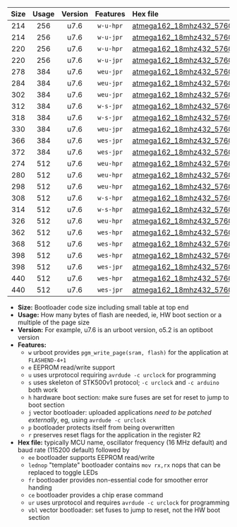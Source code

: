 |Size|Usage|Version|Features|Hex file|
|:-:|:-:|:-:|:-:|:--|
|214|256|u7.6|`w-u-hpr`|[atmega162_18mhz432_57600bps_ur.hex](https://raw.githubusercontent.com/stefanrueger/urboot/main/bootloaders/atmega162/fcpu_18mhz432/57600_bps/atmega162_18mhz432_57600bps_ur.hex)|
|214|256|u7.6|`w-u-jpr`|[atmega162_18mhz432_57600bps_ur_vbl.hex](https://raw.githubusercontent.com/stefanrueger/urboot/main/bootloaders/atmega162/fcpu_18mhz432/57600_bps/atmega162_18mhz432_57600bps_ur_vbl.hex)|
|220|256|u7.6|`w-u-hpr`|[atmega162_18mhz432_57600bps_lednop_ur.hex](https://raw.githubusercontent.com/stefanrueger/urboot/main/bootloaders/atmega162/fcpu_18mhz432/57600_bps/atmega162_18mhz432_57600bps_lednop_ur.hex)|
|220|256|u7.6|`w-u-jpr`|[atmega162_18mhz432_57600bps_lednop_ur_vbl.hex](https://raw.githubusercontent.com/stefanrueger/urboot/main/bootloaders/atmega162/fcpu_18mhz432/57600_bps/atmega162_18mhz432_57600bps_lednop_ur_vbl.hex)|
|278|384|u7.6|`weu-jpr`|[atmega162_18mhz432_57600bps_ee_ur_vbl.hex](https://raw.githubusercontent.com/stefanrueger/urboot/main/bootloaders/atmega162/fcpu_18mhz432/57600_bps/atmega162_18mhz432_57600bps_ee_ur_vbl.hex)|
|284|384|u7.6|`weu-jpr`|[atmega162_18mhz432_57600bps_ee_lednop_ur_vbl.hex](https://raw.githubusercontent.com/stefanrueger/urboot/main/bootloaders/atmega162/fcpu_18mhz432/57600_bps/atmega162_18mhz432_57600bps_ee_lednop_ur_vbl.hex)|
|302|384|u7.6|`weu-jpr`|[atmega162_18mhz432_57600bps_ee_lednop_fr_ur_vbl.hex](https://raw.githubusercontent.com/stefanrueger/urboot/main/bootloaders/atmega162/fcpu_18mhz432/57600_bps/atmega162_18mhz432_57600bps_ee_lednop_fr_ur_vbl.hex)|
|312|384|u7.6|`w-s-jpr`|[atmega162_18mhz432_57600bps_vbl.hex](https://raw.githubusercontent.com/stefanrueger/urboot/main/bootloaders/atmega162/fcpu_18mhz432/57600_bps/atmega162_18mhz432_57600bps_vbl.hex)|
|318|384|u7.6|`w-s-jpr`|[atmega162_18mhz432_57600bps_lednop_vbl.hex](https://raw.githubusercontent.com/stefanrueger/urboot/main/bootloaders/atmega162/fcpu_18mhz432/57600_bps/atmega162_18mhz432_57600bps_lednop_vbl.hex)|
|330|384|u7.6|`weu-jpr`|[atmega162_18mhz432_57600bps_ee_lednop_fr_ce_ur_vbl.hex](https://raw.githubusercontent.com/stefanrueger/urboot/main/bootloaders/atmega162/fcpu_18mhz432/57600_bps/atmega162_18mhz432_57600bps_ee_lednop_fr_ce_ur_vbl.hex)|
|366|384|u7.6|`wes-jpr`|[atmega162_18mhz432_57600bps_ee_vbl.hex](https://raw.githubusercontent.com/stefanrueger/urboot/main/bootloaders/atmega162/fcpu_18mhz432/57600_bps/atmega162_18mhz432_57600bps_ee_vbl.hex)|
|372|384|u7.6|`wes-jpr`|[atmega162_18mhz432_57600bps_ee_lednop_vbl.hex](https://raw.githubusercontent.com/stefanrueger/urboot/main/bootloaders/atmega162/fcpu_18mhz432/57600_bps/atmega162_18mhz432_57600bps_ee_lednop_vbl.hex)|
|274|512|u7.6|`weu-hpr`|[atmega162_18mhz432_57600bps_ee_ur.hex](https://raw.githubusercontent.com/stefanrueger/urboot/main/bootloaders/atmega162/fcpu_18mhz432/57600_bps/atmega162_18mhz432_57600bps_ee_ur.hex)|
|280|512|u7.6|`weu-hpr`|[atmega162_18mhz432_57600bps_ee_lednop_ur.hex](https://raw.githubusercontent.com/stefanrueger/urboot/main/bootloaders/atmega162/fcpu_18mhz432/57600_bps/atmega162_18mhz432_57600bps_ee_lednop_ur.hex)|
|298|512|u7.6|`weu-hpr`|[atmega162_18mhz432_57600bps_ee_lednop_fr_ur.hex](https://raw.githubusercontent.com/stefanrueger/urboot/main/bootloaders/atmega162/fcpu_18mhz432/57600_bps/atmega162_18mhz432_57600bps_ee_lednop_fr_ur.hex)|
|308|512|u7.6|`w-s-hpr`|[atmega162_18mhz432_57600bps.hex](https://raw.githubusercontent.com/stefanrueger/urboot/main/bootloaders/atmega162/fcpu_18mhz432/57600_bps/atmega162_18mhz432_57600bps.hex)|
|314|512|u7.6|`w-s-hpr`|[atmega162_18mhz432_57600bps_lednop.hex](https://raw.githubusercontent.com/stefanrueger/urboot/main/bootloaders/atmega162/fcpu_18mhz432/57600_bps/atmega162_18mhz432_57600bps_lednop.hex)|
|326|512|u7.6|`weu-hpr`|[atmega162_18mhz432_57600bps_ee_lednop_fr_ce_ur.hex](https://raw.githubusercontent.com/stefanrueger/urboot/main/bootloaders/atmega162/fcpu_18mhz432/57600_bps/atmega162_18mhz432_57600bps_ee_lednop_fr_ce_ur.hex)|
|362|512|u7.6|`wes-hpr`|[atmega162_18mhz432_57600bps_ee.hex](https://raw.githubusercontent.com/stefanrueger/urboot/main/bootloaders/atmega162/fcpu_18mhz432/57600_bps/atmega162_18mhz432_57600bps_ee.hex)|
|368|512|u7.6|`wes-hpr`|[atmega162_18mhz432_57600bps_ee_lednop.hex](https://raw.githubusercontent.com/stefanrueger/urboot/main/bootloaders/atmega162/fcpu_18mhz432/57600_bps/atmega162_18mhz432_57600bps_ee_lednop.hex)|
|398|512|u7.6|`wes-hpr`|[atmega162_18mhz432_57600bps_ee_lednop_fr.hex](https://raw.githubusercontent.com/stefanrueger/urboot/main/bootloaders/atmega162/fcpu_18mhz432/57600_bps/atmega162_18mhz432_57600bps_ee_lednop_fr.hex)|
|398|512|u7.6|`wes-jpr`|[atmega162_18mhz432_57600bps_ee_lednop_fr_vbl.hex](https://raw.githubusercontent.com/stefanrueger/urboot/main/bootloaders/atmega162/fcpu_18mhz432/57600_bps/atmega162_18mhz432_57600bps_ee_lednop_fr_vbl.hex)|
|440|512|u7.6|`wes-hpr`|[atmega162_18mhz432_57600bps_ee_lednop_fr_ce.hex](https://raw.githubusercontent.com/stefanrueger/urboot/main/bootloaders/atmega162/fcpu_18mhz432/57600_bps/atmega162_18mhz432_57600bps_ee_lednop_fr_ce.hex)|
|440|512|u7.6|`wes-jpr`|[atmega162_18mhz432_57600bps_ee_lednop_fr_ce_vbl.hex](https://raw.githubusercontent.com/stefanrueger/urboot/main/bootloaders/atmega162/fcpu_18mhz432/57600_bps/atmega162_18mhz432_57600bps_ee_lednop_fr_ce_vbl.hex)|

- **Size:** Bootloader code size including small table at top end
- **Usage:** How many bytes of flash are needed, ie, HW boot section or a multiple of the page size
- **Version:** For example, u7.6 is an urboot version, o5.2 is an optiboot version
- **Features:**
  + `w` urboot provides `pgm_write_page(sram, flash)` for the application at `FLASHEND-4+1`
  + `e` EEPROM read/write support
  + `u` uses urprotocol requiring `avrdude -c urclock` for programming
  + `s` uses skeleton of STK500v1 protocol; `-c urclock` and `-c arduino` both work
  + `h` hardware boot section: make sure fuses are set for reset to jump to boot section
  + `j` vector bootloader: uploaded applications *need to be patched externally*, eg, using `avrdude -c urclock`
  + `p` bootloader protects itself from being overwritten
  + `r` preserves reset flags for the application in the register R2
- **Hex file:** typically MCU name, oscillator frequency (16 MHz default) and baud rate (115200 default) followed by
  + `ee` bootloader supports EEPROM read/write
  + `lednop` "template" bootloader contains `mov rx,rx` nops that can be replaced to toggle LEDs
  + `fr` bootloader provides non-essential code for smoother error handing
  + `ce` bootloader provides a chip erase command
  + `ur` uses urprotocol and requires `avrdude -c urclock` for programming
  + `vbl` vector bootloader: set fuses to jump to reset, not the HW boot section
